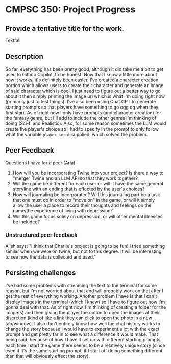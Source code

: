 # CMPSC 350: Project Progress

## Provide a tentative title for the work.

Textfall

## Description

So far, everything has been pretty good, although it did take me a bit to get used to Github Copilot, to be honest. Now that I know a little more about how it works, it's definitely been easier. I've created a character creation portion which allows users to create their character and generate an image of said character which is cool, I just need to figure out a better way to go about it then simply printing the image url which is what I'm doing right now (primarily just to test things). I've also been using Chat GPT to generate starting prompts so that players have something to go ogg og when they first start. As of right now I only have prompts (and character creation) for the fantasy genre, but I'll add to include the other genres I'm thinking of doing (Sci-fi and Realistic). Also, for some reason sometimes the LLM would create the player's choice so I had to specify in the prompt to only follow what the variable `player_input` supplied, which solved the problem.

## Peer Feedback

Questions I have for a peer (Aria)
1. How will you be incorporating Twine into your project? Is there a way to "merge" Twine and an LLM API so that they work together?
2. Will the game be different for each user or will it have the same general storyline with an ending that is effected by the user's choices?
3. How will journaling be incorporated? Will this journaling part be a task that one must do in order to "move on" in the game, or will it simply allow the user a place to record their thoughts and feelings on the game/the experience of living with depression?
4. Will this game focus solely on depression, or will other mental illnesses be included?

### Unstructured peer feedback

Alish says: "I think that Charlie's project is going to be fun! I tried something similar when we were on twine, but not to this degree. It will be interesting to see how the data is collected and used."

## Persisting challenges

I've had some problems with streaming the text to the terminal for some reason, but I'm not worried about that and will probably work on that after I get the rest of everything working. Another problem I have is that I can't display images in the terminal (which I knew) so I have to figure out how I'm gonna deal with that. As of right now, I'm thinking of creating a folder for the image(s) and then giving the player the option to open the images at their discretion (kind of like a link they can click to open the photo in a new tab/window). I also don't entirely know how well the chat history works to change the story because I would have to experiment a lot with the exact prompt and get pretty far in to see what a difference it would make. That being said, because of how I have it set up with different starting prompts, each time I start the game there seems to be a relatively unique story (since even if it's the same starting prompt, if I start off doing something different than that will obviously effect the story).
